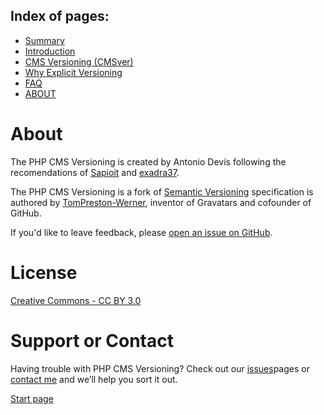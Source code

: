 Index of pages:
---------------

* [Summary](/README.md)
* [Introduction](/README.md)
* [CMS Versioning (CMSver)](/VERSIONING.md)
* [Why Explicit Versioning](/WHY.md)
* [FAQ](/FAQ.md)
* [ABOUT](/ABOUT.md)


# About

The PHP CMS Versioning is created by Antonio Devís following the recomendations of [Sapioit](https://medium.com/sapioit/why-having-3-numbers-in-the-version-name-is-bad-92fc1f6bc73c) and [exadra37](https://github.com/exadra37-versioning/semantic-versioning).

The PHP CMS Versioning is a fork of [Semantic Versioning](http://semver.org/) specification is authored by [TomPreston-Werner](http://tom.preston-werner.com), inventor of Gravatars and cofounder of GitHub.

If you'd like to leave feedback, please [open an issue on GitHub](https://github.com/colomet/CMSver/issues).


# License

[Creative Commons - CC BY 3.0](http://creativecommons.org/licenses/by/3.0/)


# Support or Contact

Having trouble with PHP CMS Versioning? Check out our [issues](https://github.com/colomet/CMSver/issues)pages or [contact me](https://www.linkedin.com/in/antonio-devis-lopez/) and we’ll help you sort it out.




[Start page](./)
